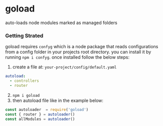 # goload
auto-loads node modules marked as managed folders

### Getting Strated
goload requires <code>confyg</code> which is a node package that reads configurations from a config folder in your projects root directory. you can install it by running <code>npm i confyg</code>. once installed follow the below steps:

1. create a file at: <code>your-project/config/default.yaml</code>

```yaml
autoload:
  - controllers
  - router
```
2. <code>npm i goload</code>
3. then autoload file like in the example below:

```js
const autoloader  = require('goload')
const { router } = autoloader()
const allModules = autoloader()
```

